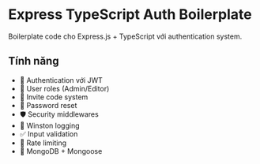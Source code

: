 # Express TypeScript Auth Boilerplate

Boilerplate code cho Express.js + TypeScript với authentication system.

## Tính năng

- 🔐 Authentication với JWT
- 👥 User roles (Admin/Editor)
- 📨 Invite code system
- 🔑 Password reset
- 🛡️ Security middlewares
- 📝 Winston logging
- ✅ Input validation
- 🚦 Rate limiting
- 💾 MongoDB + Mongoose
